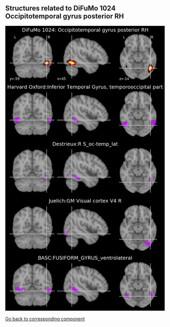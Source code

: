 


## Structures related to DiFuMo 1024 Occipitotemporal gyrus posterior RH

![932](932.jpg "Structures related to DiFuMo 1024 Occipitotemporal gyrus posterior RH")

[Go back to corresponding component](https://parietal-inria.github.io/DiFuMo/1024/html/932.html)